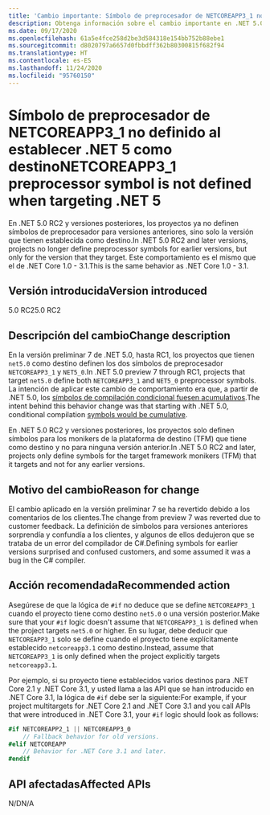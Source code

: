```yaml
---
title: 'Cambio importante: Símbolo de preprocesador de NETCOREAPP3_1 no definido al establecer .NET 5 como destino'
description: Obtenga información sobre el cambio importante en .NET 5.0 por el que los proyectos ya no definen símbolos de preprocesador para versiones anteriores.
ms.date: 09/17/2020
ms.openlocfilehash: 61a5e4fce258d2be3d584318e154bb752b88ebe1
ms.sourcegitcommit: d8020797a6657d0fbbdff362b80300815f682f94
ms.translationtype: HT
ms.contentlocale: es-ES
ms.lasthandoff: 11/24/2020
ms.locfileid: "95760150"
---
```

# <a name="netcoreapp3_1-preprocessor-symbol-is-not-defined-when-targeting-net-5"></a><span data-ttu-id="0a94a-103">Símbolo de preprocesador de NETCOREAPP3_1 no definido al establecer .NET 5 como destino</span><span class="sxs-lookup"><span data-stu-id="0a94a-103">NETCOREAPP3_1 preprocessor symbol is not defined when targeting .NET 5</span></span>

<span data-ttu-id="0a94a-104">En .NET 5.0 RC2 y versiones posteriores, los proyectos ya no definen símbolos de preprocesador para versiones anteriores, sino solo la versión que tienen establecida como destino.</span><span class="sxs-lookup"><span data-stu-id="0a94a-104">In .NET 5.0 RC2 and later versions, projects no longer define preprocessor symbols for earlier versions, but only for the version that they target.</span></span> <span data-ttu-id="0a94a-105">Este comportamiento es el mismo que el de .NET Core 1.0 - 3.1.</span><span class="sxs-lookup"><span data-stu-id="0a94a-105">This is the same behavior as .NET Core 1.0 - 3.1.</span></span>

## <a name="version-introduced"></a><span data-ttu-id="0a94a-106">Versión introducida</span><span class="sxs-lookup"><span data-stu-id="0a94a-106">Version introduced</span></span>

<span data-ttu-id="0a94a-107">5.0 RC2</span><span class="sxs-lookup"><span data-stu-id="0a94a-107">5.0 RC2</span></span>

## <a name="change-description"></a><span data-ttu-id="0a94a-108">Descripción del cambio</span><span class="sxs-lookup"><span data-stu-id="0a94a-108">Change description</span></span>

<span data-ttu-id="0a94a-109">En la versión preliminar 7 de .NET 5.0, hasta RC1, los proyectos que tienen `net5.0` como destino definen los dos símbolos de preprocesador `NETCOREAPP3_1` y `NET5_0`.</span><span class="sxs-lookup"><span data-stu-id="0a94a-109">In .NET 5.0 preview 7 through RC1, projects that target `net5.0` define both `NETCOREAPP3_1` and `NET5_0` preprocessor symbols.</span></span> <span data-ttu-id="0a94a-110">La intención de aplicar este cambio de comportamiento era que, a partir de .NET 5.0, los [símbolos de compilación condicional fuesen acumulativos](https://github.com/dotnet/designs/blob/main/accepted/2020/net5/net5.md#preprocessor-symbols).</span><span class="sxs-lookup"><span data-stu-id="0a94a-110">The intent behind this behavior change was that starting with .NET 5.0, conditional compilation [symbols would be cumulative](https://github.com/dotnet/designs/blob/main/accepted/2020/net5/net5.md#preprocessor-symbols).</span></span>

<span data-ttu-id="0a94a-111">En .NET 5.0 RC2 y versiones posteriores, los proyectos solo definen símbolos para los monikers de la plataforma de destino (TFM) que tiene como destino y no para ninguna versión anterior.</span><span class="sxs-lookup"><span data-stu-id="0a94a-111">In .NET 5.0 RC2 and later, projects only define symbols for the target framework monikers (TFM) that it targets and not for any earlier versions.</span></span>

## <a name="reason-for-change"></a><span data-ttu-id="0a94a-112">Motivo del cambio</span><span class="sxs-lookup"><span data-stu-id="0a94a-112">Reason for change</span></span>

<span data-ttu-id="0a94a-113">El cambio aplicado en la versión preliminar 7 se ha revertido debido a los comentarios de los clientes.</span><span class="sxs-lookup"><span data-stu-id="0a94a-113">The change from preview 7 was reverted due to customer feedback.</span></span> <span data-ttu-id="0a94a-114">La definición de símbolos para versiones anteriores sorprendía y confundía a los clientes, y algunos de ellos dedujeron que se trataba de un error del compilador de C#.</span><span class="sxs-lookup"><span data-stu-id="0a94a-114">Defining symbols for earlier versions surprised and confused customers, and some assumed it was a bug in the C# compiler.</span></span>

## <a name="recommended-action"></a><span data-ttu-id="0a94a-115">Acción recomendada</span><span class="sxs-lookup"><span data-stu-id="0a94a-115">Recommended action</span></span>

<span data-ttu-id="0a94a-116">Asegúrese de que la lógica de `#if` no deduce que se define `NETCOREAPP3_1` cuando el proyecto tiene como destino `net5.0` o una versión posterior.</span><span class="sxs-lookup"><span data-stu-id="0a94a-116">Make sure that your `#if` logic doesn't assume that `NETCOREAPP3_1` is defined when the project targets `net5.0` or higher.</span></span> <span data-ttu-id="0a94a-117">En su lugar, debe deducir que `NETCOREAPP3_1` solo se define cuando el proyecto tiene explícitamente establecido `netcoreapp3.1` como destino.</span><span class="sxs-lookup"><span data-stu-id="0a94a-117">Instead, assume that `NETCOREAPP3_1` is only defined when the project explicitly targets `netcoreapp3.1`.</span></span>

<span data-ttu-id="0a94a-118">Por ejemplo, si su proyecto tiene establecidos varios destinos para .NET Core 2.1 y .NET Core 3.1, y usted llama a las API que se han introducido en .NET Core 3.1, la lógica de `#if` debe ser la siguiente:</span><span class="sxs-lookup"><span data-stu-id="0a94a-118">For example, if your project multitargets for .NET Core 2.1 and .NET Core 3.1 and you call APIs that were introduced in .NET Core 3.1, your `#if` logic should look as follows:</span></span>

```csharp
#if NETCOREAPP2_1 || NETCOREAPP3_0
    // Fallback behavior for old versions.
#elif NETCOREAPP
    // Behavior for .NET Core 3.1 and later.
#endif
```

## <a name="affected-apis"></a><span data-ttu-id="0a94a-119">API afectadas</span><span class="sxs-lookup"><span data-stu-id="0a94a-119">Affected APIs</span></span>

<span data-ttu-id="0a94a-120">N/D</span><span class="sxs-lookup"><span data-stu-id="0a94a-120">N/A</span></span>

<!--

### Affected APIs

Not detectable via API analysis.

### Category

MSBuild

-->
